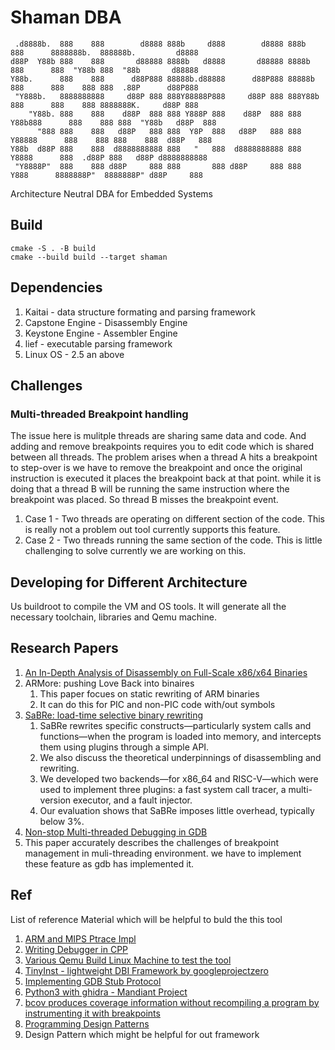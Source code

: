 # Shaman DBA

```
 .d8888b.  888    888        d8888 888b     d888        d8888 888b    888      8888888b.  888888b.         d8888 
d88P  Y88b 888    888       d88888 8888b   d8888       d88888 8888b   888      888  "Y88b 888  "88b       d88888 
Y88b.      888    888      d88P888 88888b.d88888      d88P888 88888b  888      888    888 888  .88P      d88P888 
 "Y888b.   8888888888     d88P 888 888Y88888P888     d88P 888 888Y88b 888      888    888 8888888K.     d88P 888 
    "Y88b. 888    888    d88P  888 888 Y888P 888    d88P  888 888 Y88b888      888    888 888  "Y88b   d88P  888 
      "888 888    888   d88P   888 888  Y8P  888   d88P   888 888  Y88888      888    888 888    888  d88P   888 
Y88b  d88P 888    888  d8888888888 888   "   888  d8888888888 888   Y8888      888  .d88P 888   d88P d8888888888 
 "Y8888P"  888    888 d88P     888 888       888 d88P     888 888    Y888      8888888P"  8888888P" d88P     888 
```

Architecture Neutral DBA for Embedded Systems

## Build


```shell
cmake -S . -B build
cmake --build build --target shaman
```

## Dependencies

1. Kaitai - data structure formating and parsing framework
1. Capstone Engine - Disassembly Engine
1. Keystone Engine - Assembler Engine
1. lief - executable parsing framework
1. Linux OS - 2.5 an above

## Challenges

### Multi-threaded Breakpoint handling

The issue here is mulitple threads are sharing same data and code. And adding and remove breakpoints requires you to edit code which is shared between all threads.
The problem arises when a thread A hits a breakpoint to step-over is we have to remove the breakpoint and once the original instruction is executed it places the breakpoint back at that point. while it is doing that a thread B will be running the same instruction where the breakpoint was placed. So thread B misses the breakpoint event.

1. Case 1 - Two threads are operating on different section of the code. This is really not a problem out tool currently supports this feature.
1. Case 2 - Two threads running the same section of the code. This is little challenging to solve currently we are working on this.

## Developing for Different Architecture

Us buildroot to compile the VM and OS tools. It will generate all the necessary toolchain, libraries and Qemu machine.

## Research Papers

1. [An In-Depth Analysis of Disassembly on Full-Scale x86/x64 Binaries](https://www.usenix.org/system/files/conference/usenixsecurity16/sec16_paper_andriesse.pdf)
1. ARMore: pushing Love Back into binaires
	1. This paper focues on static rewriting of ARM binaries
	1. It can do this for PIC and non-PIC code with/out symbols
1. [SaBRe: load-time selective binary rewriting](https://link.springer.com/content/pdf/10.1007/s10009-021-00644-w.pdf?pdf=button)
	1. SaBRe rewrites specific constructs—particularly system calls and functions—when the program is loaded into memory, and intercepts them using plugins through a simple API.
	1. We also discuss the theoretical underpinnings of disassembling and rewriting.
	1. We developed two backends—for x86_64 and RISC-V—which were used to implement three plugins: a fast system call tracer, a multi-version executor, and a fault injector.
	1. Our evaluation shows that SaBRe imposes little overhead, typically below 3%.
1. [Non-stop Multi-threaded Debugging in GDB](https://s3.amazonaws.com/arena-attachments/309033/6f46f21a0abfe4de8f56468953378dfb.pdf)
  1. This paper accurately describes the challenges of breakpoint management in muli-threading environment. we have to implement these feature as gdb has implemented it.

## Ref

List of reference Material which will be helpful to buld the this tool

1. [ARM and MIPS Ptrace Impl](https://github.com/aleden/ptracetricks/blob/main/ptracetricks.cpp)
1. [Writing Debugger in CPP](https://blog.tartanllama.xyz/writing-a-linux-debugger-source-signal/)
1. [Various Qemu Build Linux Machine to test the tool](https://people.debian.org/~aurel32/qemu/)
1. [TinyInst - lightweight DBI Framework by googleprojectzero](https://github.com/googleprojectzero/TinyInst/)
1. [Implementing GDB Stub Protocol](https://medium.com/swlh/implement-gdb-remote-debug-protocol-stub-from-scratch-1-a6ab2015bfc5)
1. [Python3 with ghidra - Mandiant Project](https://github.com/mandiant/Ghidrathon)
1. [bcov produces coverage information without recompiling a program by instrumenting it with breakpoints](https://bcov.sourceforge.net/)
1. [Programming Design Patterns](https://gameprogrammingpatterns.com/contents.html)
  1. Design Pattern which might be helpful for out framework

